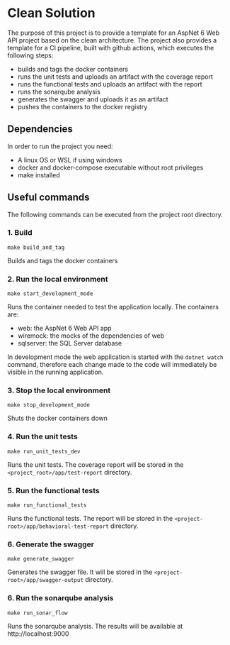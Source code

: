 # Clean Solution

The purpose of this project is to provide a template for an AspNet 6 Web API project based on the clean architecture.
The project also provides a template for a CI pipeline, built with github actions, which executes the following steps:
- builds and tags the docker containers
- runs the unit tests and uploads an artifact with the coverage report
- runs the functional tests and uploads an artifact with the report
- runs the sonarqube analysis
- generates the swagger and uploads it as an artifact
- pushes the containers to the docker registry

## Dependencies

In order to run the project you need:

- A linux OS or WSL if using windows
- docker and docker-compose executable without root privileges
- make installed

## Useful commands

The following commands can be executed from the project root directory.

### 1. Build
```
make build_and_tag
```
Builds and tags the docker containers

### 2. Run the local environment
```
make start_development_mode
```
Runs the container needed to test the application locally.
The containers are:
- web: the AspNet 6 Web API app
- wiremock: the mocks of the dependencies of web
- sqlserver: the SQL Server database

In development mode the web application is started with the `dotnet watch` command, therefore each change made to the code will immediately be visible in the running application.

### 3. Stop the local environment

```
make stop_development_mode
```
Shuts the docker containers down

### 4. Run the unit tests
```
make run_unit_tests_dev
```
Runs the unit tests. The coverage report will be stored in the `<project_root>/app/test-report` directory.
### 5. Run the functional tests
```
make run_functional_tests
```
Runs the functional tests. The report will be stored in the `<project-root>/app/behavioral-test-report` directory.
### 6. Generate the swagger
```
make generate_swagger
```
Generates the swagger file. It will be stored in the `<project-root>/app/swagger-output` directory.
### 6. Run the sonarqube analysis
```
make run_sonar_flow
```
Runs the sonarqube analysis. The results will be available at http://localhost:9000